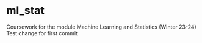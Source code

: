 # ml_stat
Coursework for the module Machine Learning and Statistics (Winter 23-24)
Test change for first commit

